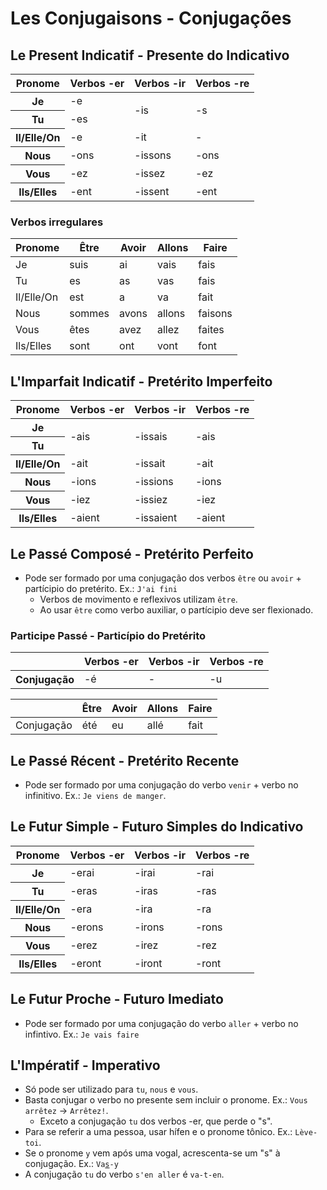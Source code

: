 # Les Conjugaisons - Conjugações

## Le Present Indicatif - Presente do Indicativo

<table>
    <thead>
        <tr>
            <th>Pronome</th>
            <th>Verbos -er</th>
            <th>Verbos -ir</th>
            <th>Verbos -re</th>
        </tr>
    </thead>
    <tr>
        <th>Je</th>
        <td>-e</td>
        <td rowspan="2">-is</td>
        <td rowspan="2">-s</td>
    </tr>
    <tr>
        <th>Tu</th>
        <td>-es</td>
    </tr>
    <tr>
        <th>Il/Elle/On</th>
        <td>-e</td>
        <td>-it</td>
        <td>-</td>
    </tr>
    <tr>
        <th>Nous</th>
        <td>-ons</td>
        <td>-issons</td>
        <td>-ons</td>
    </tr>
    <tr>
        <th>Vous</th>
        <td>-ez</td>
        <td>-issez</td>
        <td>-ez</td>
    </tr>
    <tr>
        <th>Ils/Elles</th>
        <td>-ent</td>
        <td>-issent</td>
        <td>-ent</td>
    </tr>
</table>

### Verbos irregulares

| Pronome    | Être   | Avoir | Allons | Faire   |
| ---------- | ------ | ----- | ------ | ------- |
| Je         | suis   | ai    | vais   | fais    |
| Tu         | es     | as    | vas    | fais    |
| Il/Elle/On | est    | a     | va     | fait    |
| Nous       | sommes | avons | allons | faisons |
| Vous       | êtes   | avez  | allez  | faites  |
| Ils/Elles  | sont   | ont   | vont   | font    |

## L'Imparfait Indicatif - Pretérito Imperfeito

<table>
    <thead>
        <tr>
            <th>Pronome</th>
            <th>Verbos -er</th>
            <th>Verbos -ir</th>
            <th>Verbos -re</th>
        </tr>
    </thead>
    <tr>
        <th>Je</th>
        <td rowspan="2">-ais</td>
        <td rowspan="2">-issais</td>
        <td rowspan="2">-ais</td>
    </tr>
    <tr>
        <th>Tu</th>
    </tr>
    <tr>
        <th>Il/Elle/On</th>
        <td>-ait</td>
        <td>-issait</td>
        <td>-ait</td>
    </tr>
    <tr>
        <th>Nous</th>
        <td>-ions</td>
        <td>-issions</td>
        <td>-ions</td>
    </tr>
    <tr>
        <th>Vous</th>
        <td>-iez</td>
        <td>-issiez</td>
        <td>-iez</td>
    </tr>
    <tr>
        <th>Ils/Elles</th>
        <td>-aient</td>
        <td>-issaient</td>
        <td>-aient</td>
    </tr>
</table>

## Le Passé Composé - Pretérito Perfeito

-   Pode ser formado por uma conjugação dos verbos `être` ou `avoir` + partícipio do pretérito. Ex.: `J'ai fini`
    -   Verbos de movimento e reflexivos utilizam `être`.
    -   Ao usar `être` como verbo auxiliar, o partícipio deve ser flexionado.

### Participe Passé - Particípio do Pretérito

<table>
    <thead>
        <tr>
            <th></th>
            <th>Verbos -er</th>
            <th>Verbos -ir</th>
            <th>Verbos -re</th>
        </tr>
    </thead>
    <tr>
        <th>Conjugação</th>
        <td>-é</td>
        <td>-</td>
        <td>-u</td>
    </tr>
</table>

|            | Être | Avoir | Allons | Faire |
| ---------- | ---- | ----- | ------ | ----- |
| Conjugação | été  | eu    | allé   | fait  |

## Le Passé Récent - Pretérito Recente

-   Pode ser formado por uma conjugação do verbo `venir` + verbo no infinitivo. Ex.: `Je viens de manger`.

## Le Futur Simple - Futuro Simples do Indicativo

<table>
    <thead>
        <tr>
            <th>Pronome</th>
            <th>Verbos -er</th>
            <th>Verbos -ir</th>
            <th>Verbos -re</th>
        </tr>
    </thead>
    <tr>
        <th>Je</th>
        <td>-erai</td>
        <td>-irai</td>
        <td>-rai</td>
    </tr>
    <tr>
        <th>Tu</th>
        <td>-eras</td>
        <td>-iras</td>
        <td>-ras</td>
    </tr>
    <tr>
        <th>Il/Elle/On</th>
        <td>-era</td>
        <td>-ira</td>
        <td>-ra</td>
    </tr>
    <tr>
        <th>Nous</th>
        <td>-erons</td>
        <td>-irons</td>
        <td>-rons</td>
    </tr>
    <tr>
        <th>Vous</th>
        <td>-erez</td>
        <td>-irez</td>
        <td>-rez</td>
    </tr>
    <tr>
        <th>Ils/Elles</th>
        <td>-eront</td>
        <td>-iront</td>
        <td>-ront</td>
    </tr>
</table>

## Le Futur Proche - Futuro Imediato

-   Pode ser formado por uma conjugação do verbo `aller` + verbo no infintivo. Ex.: `Je vais faire`

## L'Impératif - Imperativo

-   Só pode ser utilizado para `tu`, `nous` e `vous`.
-   Basta conjugar o verbo no presente sem incluir o pronome. Ex.: `Vous arrêtez` → `Arrêtez!`.
    -   Exceto a conjugação `tu` dos verbos -er, que perde o "s".
-   Para se referir a uma pessoa, usar hífen e o pronome tônico. Ex.: `Lève-toi`.
-   Se o pronome `y` vem após uma vogal, acrescenta-se um "s" à conjugação. Ex.: <code>Va<u>s</u>-y</code>
-   A conjugação `tu` do verbo `s'en aller` é `va-t-en`.
